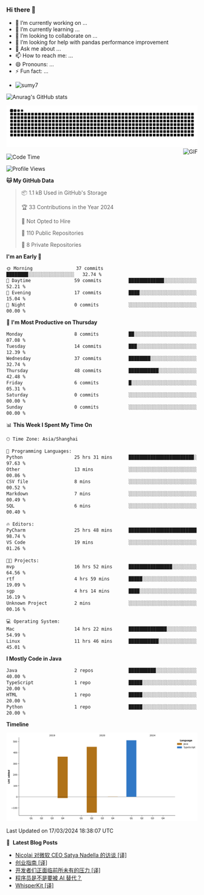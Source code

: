 ### Hi there 👋
<!--
**alloevil/alloevil** is a ✨ _special_ ✨ repository because its `README.md` (this file) appears on your GitHub profile.

Here are some ideas to get you started:

- 🔭 I’m currently working on ...
- 🌱 I’m currently learning ...
- 👯 I’m looking to collaborate on ...
- 🤔 I’m looking for help with ...
- 💬 Ask me about ...
- 📫 How to reach me: ...
- 😄 Pronouns: ...
- ⚡ Fun fact: ...
-->

- 🔭 I’m currently working on ...
- 🌱 I’m currently learning ...
- 👯 I’m looking to collaborate on ...
- 🤔 I’m looking for help with pandas performance improvement
- 💬 Ask me about ...
- 📫 How to reach me: ...
- 😄 Pronouns: ...
- ⚡ Fun fact: ...
  
+ ![sumy7](https://komarev.com/ghpvc/?username=alloevil)

![Anurag's GitHub stats](https://github-readme-stats.vercel.app/api?username=alloevil&show_icons=true&bg_color=00000000)

<picture align="center">
  <source media="(prefers-color-scheme: dark)" srcset="https://github.com/alloevil/alloevil/blob/output/github-contribution-grid-snake.svg">
  <source media="(prefers-color-scheme: dark)" srcset="https://github.com/alloevil/alloevil/blob/output/github-contribution-grid-snake.svg">
  <img alt="github contribution grid snake animation" src="https://github.com/alloevil/alloevil/blob/output/github-contribution-grid-snake.svg">
</picture>

<img align="right" alt="GIF" src="https://raw.githubusercontent.com/JoeyBling/JoeyBling/master/pic/pusheencode.gif" />

<!--START_SECTION:waka-->
![Code Time](http://img.shields.io/badge/Code%20Time-2%2C146%20hrs%2017%20mins-blue)

![Profile Views](http://img.shields.io/badge/Profile%20Views-0-blue)

**🐱 My GitHub Data** 

> 📦 1.1 kB Used in GitHub's Storage 
 > 
> 🏆 33 Contributions in the Year 2024
 > 
> 🚫 Not Opted to Hire
 > 
> 📜 110 Public Repositories 
 > 
> 🔑 8 Private Repositories 
 > 
**I'm an Early 🐤** 

```text
🌞 Morning                37 commits          ████████░░░░░░░░░░░░░░░░░   32.74 % 
🌆 Daytime                59 commits          █████████████░░░░░░░░░░░░   52.21 % 
🌃 Evening                17 commits          ████░░░░░░░░░░░░░░░░░░░░░   15.04 % 
🌙 Night                  0 commits           ░░░░░░░░░░░░░░░░░░░░░░░░░   00.00 % 
```
📅 **I'm Most Productive on Thursday** 

```text
Monday                   8 commits           ██░░░░░░░░░░░░░░░░░░░░░░░   07.08 % 
Tuesday                  14 commits          ███░░░░░░░░░░░░░░░░░░░░░░   12.39 % 
Wednesday                37 commits          ████████░░░░░░░░░░░░░░░░░   32.74 % 
Thursday                 48 commits          ███████████░░░░░░░░░░░░░░   42.48 % 
Friday                   6 commits           █░░░░░░░░░░░░░░░░░░░░░░░░   05.31 % 
Saturday                 0 commits           ░░░░░░░░░░░░░░░░░░░░░░░░░   00.00 % 
Sunday                   0 commits           ░░░░░░░░░░░░░░░░░░░░░░░░░   00.00 % 
```


📊 **This Week I Spent My Time On** 

```text
🕑︎ Time Zone: Asia/Shanghai

💬 Programming Languages: 
Python                   25 hrs 31 mins      ████████████████████████░   97.63 % 
Other                    13 mins             ░░░░░░░░░░░░░░░░░░░░░░░░░   00.86 % 
CSV file                 8 mins              ░░░░░░░░░░░░░░░░░░░░░░░░░   00.52 % 
Markdown                 7 mins              ░░░░░░░░░░░░░░░░░░░░░░░░░   00.49 % 
SQL                      6 mins              ░░░░░░░░░░░░░░░░░░░░░░░░░   00.40 % 

🔥 Editors: 
PyCharm                  25 hrs 48 mins      █████████████████████████   98.74 % 
VS Code                  19 mins             ░░░░░░░░░░░░░░░░░░░░░░░░░   01.26 % 

🐱‍💻 Projects: 
mvp                      16 hrs 52 mins      ████████████████░░░░░░░░░   64.56 % 
rtf                      4 hrs 59 mins       █████░░░░░░░░░░░░░░░░░░░░   19.09 % 
sgp                      4 hrs 14 mins       ████░░░░░░░░░░░░░░░░░░░░░   16.19 % 
Unknown Project          2 mins              ░░░░░░░░░░░░░░░░░░░░░░░░░   00.16 % 

💻 Operating System: 
Mac                      14 hrs 22 mins      ██████████████░░░░░░░░░░░   54.99 % 
Linux                    11 hrs 46 mins      ███████████░░░░░░░░░░░░░░   45.01 % 
```

**I Mostly Code in Java** 

```text
Java                     2 repos             ██████████░░░░░░░░░░░░░░░   40.00 % 
TypeScript               1 repo              █████░░░░░░░░░░░░░░░░░░░░   20.00 % 
HTML                     1 repo              █████░░░░░░░░░░░░░░░░░░░░   20.00 % 
Python                   1 repo              █████░░░░░░░░░░░░░░░░░░░░   20.00 % 
```



**Timeline**

![Lines of Code chart](https://raw.githubusercontent.com/alloevil/alloevil/main/assets/bar_graph.png)


 Last Updated on 17/03/2024 18:38:07 UTC
<!--END_SECTION:waka-->

📕 &nbsp;**Latest Blog Posts**
<!-- BLOG-POST-LIST:START -->
- [Nicolai 对微软 CEO Satya Nadella 的访谈 [译]](https://baoyu.io/translations/microsoft/nicolai-interview-satya-nadella)
- [创业指南 [译]](https://baoyu.io/translations/startup/startup-playbook)
- [开发者们正面临前所未有的压力 [译]](https://baoyu.io/translations/software-engineering/developers-are-on-edge)
- [程序员是不是要被 AI 替代？](https://baoyu.io/blog/software-engineering/will-ai-replace-sde)
- [WhisperKit [译]](https://baoyu.io/translations/open-source/whisperkit)
<!-- BLOG-POST-LIST:END -->
